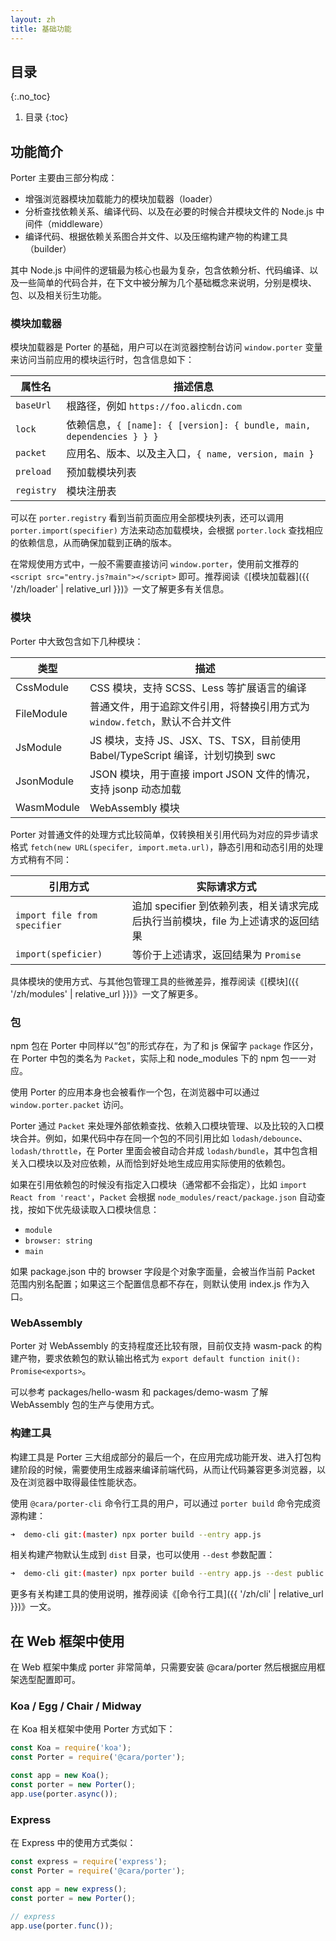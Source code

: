 ```yaml
---
layout: zh
title: 基础功能
---
```


## 目录
{:.no_toc}

1. 目录
{:toc}

## 功能简介

Porter 主要由三部分构成：

- 增强浏览器模块加载能力的模块加载器（loader）
- 分析查找依赖关系、编译代码、以及在必要的时候合并模块文件的 Node.js 中间件（middleware）
- 编译代码、根据依赖关系图合并文件、以及压缩构建产物的构建工具（builder）

其中 Node.js 中间件的逻辑最为核心也最为复杂，包含依赖分析、代码编译、以及一些简单的代码合并，在下文中被分解为几个基础概念来说明，分别是模块、包、以及相关衍生功能。

### 模块加载器

模块加载器是 Porter 的基础，用户可以在浏览器控制台访问 `window.porter` 变量来访问当前应用的模块运行时，包含信息如下：

| 属性名    | 描述信息 |
|----------|--------|
| `baseUrl` | 根路径，例如 `https://foo.alicdn.com` |
| `lock`    | 依赖信息，`{ [name]: { [version]: { bundle, main, dependencies } } }` |
| `packet`  | 应用名、版本、以及主入口，`{ name, version, main }` |
| `preload` | 预加载模块列表 |
| `registry` | 模块注册表 |

可以在 `porter.registry` 看到当前页面应用全部模块列表，还可以调用 `porter.import(specifier)` 方法来动态加载模块，会根据 `porter.lock` 查找相应的依赖信息，从而确保加载到正确的版本。

在常规使用方式中，一般不需要直接访问 `window.porter`，使用前文推荐的 `<script src="entry.js?main"></script>` 即可。推荐阅读《[模块加载器]({{ '/zh/loader' | relative_url }})》一文了解更多有关信息。

### 模块

Porter 中大致包含如下几种模块：

| 类型 | 描述 |
|------|-----|
| CssModule | CSS 模块，支持 SCSS、Less 等扩展语言的编译 |
| FileModule | 普通文件，用于追踪文件引用，将替换引用方式为 `window.fetch`，默认不合并文件 |
| JsModule  | JS 模块，支持 JS、JSX、TS、TSX，目前使用 Babel/TypeScript 编译，计划切换到 swc |
| JsonModule | JSON 模块，用于直接 import JSON 文件的情况，支持 jsonp 动态加载 |
| WasmModule | WebAssembly 模块 |

Porter 对普通文件的处理方式比较简单，仅转换相关引用代码为对应的异步请求格式 `fetch(new URL(specifer, import.meta.url)`，静态引用和动态引用的处理方式稍有不同：

| 引用方式 | 实际请求方式 |
|---------|------------|
| `import file from specifier` | 追加 specifier 到依赖列表，相关请求完成后执行当前模块，file 为上述请求的返回结果 |
| `import(speficier)` | 等价于上述请求，返回结果为 `Promise` |

具体模块的使用方式、与其他包管理工具的些微差异，推荐阅读《[模块]({{ '/zh/modules' | relative_url }})》一文了解更多。

### 包

npm 包在 Porter 中同样以“包”的形式存在，为了和 js 保留字 `package` 作区分，在 Porter 中包的类名为 `Packet`，实际上和 node_modules 下的 npm 包一一对应。

使用 Porter 的应用本身也会被看作一个包，在浏览器中可以通过 `window.porter.packet` 访问。

Porter 通过 `Packet` 来处理外部依赖查找、依赖入口模块管理、以及比较的入口模块合并。例如，如果代码中存在同一个包的不同引用比如 `lodash/debounce`、`lodash/throttle`，在 Porter 里面会被自动合并成 `lodash/bundle`，其中包含相关入口模块以及对应依赖，从而恰到好处地生成应用实际使用的依赖包。

如果在引用依赖包的时候没有指定入口模块（通常都不会指定），比如 `import React from 'react'`，`Packet` 会根据 `node_modules/react/package.json` 自动查找，按如下优先级读取入口模块信息：

- `module`
- `browser: string`
- `main`

如果 package.json 中的 browser 字段是个对象字面量，会被当作当前 Packet 范围内别名配置；如果这三个配置信息都不存在，则默认使用 index.js 作为入口。

### WebAssembly

Porter 对 WebAssembly 的支持程度还比较有限，目前仅支持 wasm-pack 的构建产物，要求依赖包的默认输出格式为 `export default function init(): Promise<exports>`。

可以参考 packages/hello-wasm 和 packages/demo-wasm 了解 WebAssembly 包的生产与使用方式。

### 构建工具

构建工具是 Porter 三大组成部分的最后一个，在应用完成功能开发、进入打包构建阶段的时候，需要使用生成器来编译前端代码，从而让代码兼容更多浏览器，以及在浏览器中取得最佳性能状态。

使用 `@cara/porter-cli` 命令行工具的用户，可以通过 `porter build` 命令完成资源构建：

```bash
➜  demo-cli git:(master) npx porter build --entry app.js
```

相关构建产物默认生成到 `dist` 目录，也可以使用 `--dest` 参数配置：

```bash
➜  demo-cli git:(master) npx porter build --entry app.js --dest public
```

更多有关构建工具的使用说明，推荐阅读《[命令行工具]({{ '/zh/cli' | relative_url }})》一文。

## 在 Web 框架中使用

在 Web 框架中集成 porter 非常简单，只需要安装 @cara/porter 然后根据应用框架选型配置即可。

### Koa / Egg / Chair / Midway

在 Koa 相关框架中使用 Porter 方式如下：

```js
const Koa = require('koa');
const Porter = require('@cara/porter');

const app = new Koa();
const porter = new Porter();
app.use(porter.async());
```

### Express

在 Express 中的使用方式类似：

```js
const express = require('express');
const Porter = require('@cara/porter');

const app = new express();
const porter = new Porter();

// express
app.use(porter.func());
```
